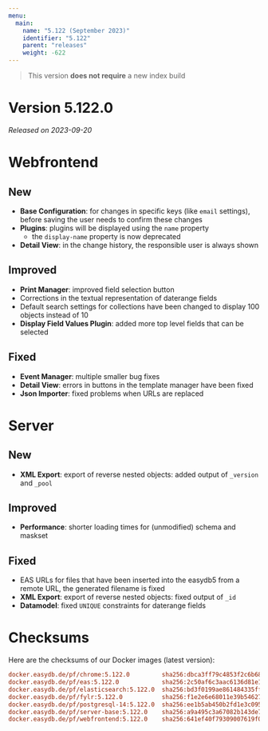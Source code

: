 ```yaml
---
menu:
  main:
    name: "5.122 (September 2023)"
    identifier: "5.122"
    parent: "releases"
    weight: -622
---
```


> This version **does not require** a new index build

# Version 5.122.0

*Released on 2023-09-20*

# Webfrontend

## New

* **Base Configuration**: for changes in specific keys (like `email` settings), before saving the user needs to confirm these changes
* **Plugins**: plugins will be displayed using the `name` property
  * the `display-name` property is now deprecated
* **Detail View**: in the change history, the responsible user is always shown

## Improved

* **Print Manager**: improved field selection button
* Corrections in the textual representation of daterange fields
* Default search settings for collections have been changed to display 100 objects instead of 10
* **Display Field Values Plugin**: added more top level fields that can be selected

## Fixed

* **Event Manager**: multiple smaller bug fixes
* **Detail View**: errors in buttons in the template manager have been fixed
* **Json Importer**: fixed problems when URLs are replaced

# Server

## New

* **XML Export**: export of reverse nested objects: added output of `_version` and `_pool`

## Improved

* **Performance**: shorter loading times for (unmodified) schema and maskset

## Fixed

* EAS URLs for files that have been inserted into the easydb5 from a remote URL, the generated filename is fixed
* **XML Export**: export of reverse nested objects: fixed output of `_id`
* **Datamodel**: fixed `UNIQUE` constraints for daterange fields

# Checksums

Here are the checksums of our Docker images (latest version):

```ini
docker.easydb.de/pf/chrome:5.122.0         sha256:dbca3ff79c4853f2c6b683af8ecf48da05939923a44769062c37aa1e39caffb3
docker.easydb.de/pf/eas:5.122.0            sha256:2c50af6c3aac6136d81e1d4f4a2ff08359a89162cb45d770ebecdc109bdc3b82
docker.easydb.de/pf/elasticsearch:5.122.0  sha256:bd3f0199ae861484335ffa00be9e3d023cfd0a96066a8563b61a4077e19b4236
docker.easydb.de/pf/fylr:5.122.0           sha256:f1e2e6e68011e39b54627ab0efe74027cad5e9b23af2785f2807a4bcd882edf6
docker.easydb.de/pf/postgresql-14:5.122.0  sha256:ee1b5ab450b2fd1e3c0954009da188283db6215c83aad20daf65b77c81799793
docker.easydb.de/pf/server-base:5.122.0    sha256:a9a495c3a67082b143de74a583f5c98afb2d043413d1cd3c10b5cd46236788e1
docker.easydb.de/pf/webfrontend:5.122.0    sha256:641ef40f79309007619f0360490159762a42fa89b21c94eea2f5ef913bbedba0
```
